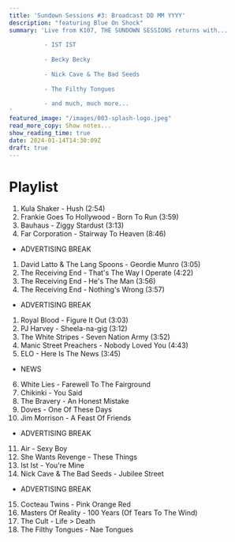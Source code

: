 ```yaml
---
title: 'Sundown Sessions #3: Broadcast DD MM YYYY'
description: "featuring Blue On Shock"
summary: 'Live from K107, THE SUNDOWN SESSIONS returns with...
 
          - IST IST
                    
          - Becky Becky 
          
          - Nick Cave & The Bad Seeds
          
          - The Filthy Tongues
          
          - and much, much more...
'
featured_image: "/images/003-splash-logo.jpeg"
read_more_copy: Show notes...
show_reading_time: true
date: 2024-01-14T14:30:09Z
draft: true
---
```


# Playlist

1. Kula Shaker - Hush (2:54)
2. Frankie Goes To Hollywood - Born To Run (3:59)
3. Bauhaus - Ziggy Stardust (3:13)
4. Far Corporation - Stairway To Heaven (8:46)

- ADVERTISING BREAK

1. David Latto & The Lang Spoons - Geordie Munro (3:05)
2. The Receiving End - That's The Way I Operate (4:22)
3. The Receiving End - He's The Man (3:56)
4. The Receiving End - Nothing's Wrong (3:57)

- ADVERTISING BREAK

1. Royal Blood - Figure It Out (3:03)
2. PJ Harvey - Sheela-na-gig (3:12)
3. The White Stripes - Seven Nation Army (3:52)
4. Manic Street Preachers - Nobody Loved You (4:43)
5. ELO - Here Is The News (3:45)

- NEWS

6. White Lies - Farewell To The Fairground
7. Chikinki - You Said
8. The Bravery - An Honest Mistake
9. Doves - One Of These Days
10. Jim Morrison - A Feast Of Friends

- ADVERTISING BREAK

11. Air - Sexy Boy
12. She Wants Revenge - These Things
13. Ist Ist - You're Mine
14. Nick Cave & The Bad Seeds - Jubilee Street

- ADVERTISING BREAK

15. Cocteau Twins - Pink Orange Red
16. Masters Of Reality - 100 Years (Of Tears To The Wind)
17. The Cult - Life > Death
18. The Filthy Tongues - Nae Tongues 